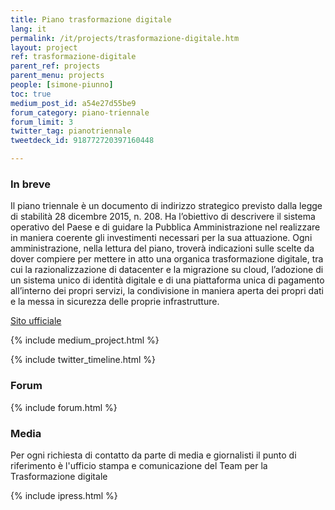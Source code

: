 ```yaml
---
title: Piano trasformazione digitale
lang: it
permalink: /it/projects/trasformazione-digitale.htm
layout: project
ref: trasformazione-digitale
parent_ref: projects
parent_menu: projects
people: [simone-piunno]
toc: true
medium_post_id: a54e27d55be9
forum_category: piano-triennale
forum_limit: 3
twitter_tag: pianotriennale
tweetdeck_id: 918772720397160448

---
```


### In breve

Il piano triennale è un documento di indirizzo strategico previsto dalla legge di stabilità 28 dicembre 2015, n. 208. Ha l’obiettivo di descrivere il sistema operativo del Paese e di guidare la Pubblica Amministrazione nel realizzare in maniera coerente gli investimenti necessari per la sua attuazione.  Ogni amministrazione, nella lettura del piano, troverà indicazioni sulle scelte da dover compiere per mettere in atto una organica trasformazione digitale, tra cui la razionalizzazione di datacenter e la migrazione su cloud, l’adozione di un sistema unico di identità digitale e di una piattaforma unica di pagamento all’interno dei propri servizi, la condivisione in maniera aperta dei propri dati e la messa in sicurezza delle proprie infrastrutture.

[Sito ufficiale](https://pianotriennale-ict.italia.it/)


{% include medium_project.html %}

{% include twitter_timeline.html %}

### Forum 

{% include forum.html %}


### Media 
Per ogni richiesta di contatto da parte di media e giornalisti il punto di riferimento è l'ufficio stampa e comunicazione del Team per la Trasformazione digitale

{% include ipress.html %}
<div id="content-ipress" data-key="01e87bed-f52e-4d6d-af32-c4ea59fd300a" data-lang="it" data-size="100" data-tag="39"></div>
<script type="text/javascript" src="/js/ipress.js"></script>

